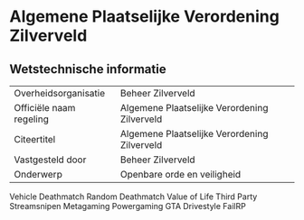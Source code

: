 # Algemene Plaatselijke Verordening Zilverveld

## Wetstechnische informatie

| | |
|---|---|
| Overheidsorganisatie      | Beheer Zilverveld |
| Officiële naam regeling   | Algemene Plaatselijke Verordening Zilverveld|
| Citeertitel               | Algemene Plaatselijke Verordening Zilverveld|
| Vastgesteld door          | Beheer Zilverveld|
| Onderwerp                 | Openbare orde en veiligheid|

Vehicle Deathmatch
Random Deathmatch
Value of Life
Third Party
Streamsnipen
Metagaming
Powergaming
GTA Drivestyle
FailRP